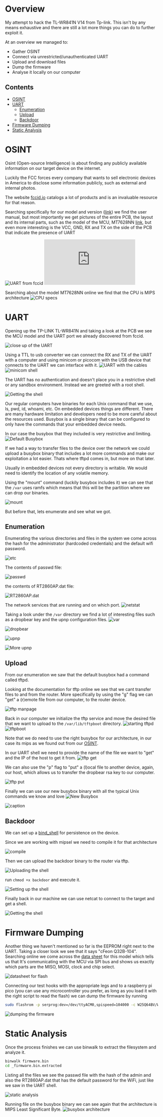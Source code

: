 # Overview
My attempt to hack the TL-WR841N V14 from Tp-link.
This isn't by any means exhaustive and there are still a lot more things you can do to further exploit it.

At an overview we managed to:
- Gather OSINT
- Connect via unrestricted/unauthenticated UART
- Upload and download files
- Dump the firmware
- Analyse it locally on our computer

## Contents
- [OSINT](#OSINT)
- [UART](#UART)
   - [Enumeration](#Enumeration)
   - [Upload](#Upload)
   - [Backdoor](#Backdoor)
- [Firmware Dumping](#Firmware-Dumping)
- [Static Analysis](#Static-Analysis)


# OSINT
Osint (Open-source Intelligence) is about finding any publicly available information on our target device on the internet.

Luckily the FCC forces every company that wants to sell electronic devices in America to disclose some information publicly, such as external and internal photos.

The website [fccid.io](https://fccid.io/) catalogs a lot of products and is an invaluable resource for that reason.

Searching specifically for our model and version ([link](https://fccid.io/TE7WR841NV14)) we find the user manual, but most importantly we get pictures of the entire PCB, the layout and its internal parts, such as the model of the MCU, MT7628NN [link](https://fccid.io/TE7WR841NV14/Internal-Photos/TE7WR841NV14-Inphoto-3687060), but even more interesting is the VCC, GND, RX and TX on the side of the PCB that indicate the presence of UART

![UART from fccid](Attachments/20240907084259.png)
![MCU](https://cdn-0.fccid.io/png.php?id=3687060&page=2)

Searching about the model MT7628NN online we find that the CPU is MIPS architecture
![CPU specs](Attachments/20240624183324.png)


# UART
Opening up the TP-LINK TL-WR841N and taking a look at the PCB we see the MCU model and the UART port we already discovered from fccid.

![close up of the UART](Attachments/_20240907_081714.jpg)

 Using a TTL to usb converter we can connect the RX and TX of the UART with a computer and using minicom or picocom with the USB device that connects to the UART we can interface with it.
![UART with the cables](Attachments/_20240907_082140.jpg)
![minicom shell](Attachments/20240624175227.png)

The UART has no authentication and doesn't place you in a restrictive shell or any sandbox environment. Instead we are greeted with a root shell.

![Getting the shell](Attachments/20240624175313.png)

Our regular computers have binaries for each Unix command that we use, ls, pwd, id, whoami, etc.
On embedded devices things are different. There are many hardware limitation and developers need to be more careful about the resources used.
Busybox is a single binary that can be configured to only have the commands that your embedded device needs.

In our case the busybox that they included is very restrictive and limiting. 
![Default Busybox](Attachments/20240624175151.png)

If we had a way to transfer files to the device over the network we could upload a busybox binary that includes a lot more commands and make our exploitation a lot easier. Thats where tftpd comes in, but more on that later.

Usually in embedded devices not every directory is writable. We would need to identify the location of any volatile memory.

Using the "mount" command (luckily busybox includes it) we can see that the `/var` uses ramfs which means that this will be the partition where we can drop our binaries.

![mount](Attachments/20240624175341.png)

But before that, lets enumerate and see what we got.

## Enumeration
Enumerating the various directories and files in the system we come across the hash for the administrator (hardcoded credentials) and the default wifi password.

![etc](Attachments/20240624175443.png)

The contents of passwd file:

![passwd](Attachments/20240624175516_1.png)

the contents of RT2860AP.dat file:

![RT2860AP.dat](Attachments/20240624182010_1.png)

The network services that are running and on which port.
![netstat](Attachments/20240624180135.png)

Taking a look under the `/var` directory we find a lot of interesting files such as a dropbear key and the upnp configuration files.
![var](Attachments/20240624180835.png)

![dropbear](Attachments/20240624180817.png)

![upnp](20240624181013.png)

![More upnp](Attachments/20240624181053.png)

## Upload
From our enumeration we saw that the default busybox had a command called tftpd.

Looking at the documentation for tftp online we see that we cant transfer files to and from the router.
More specifically by using the "g" flag we can "get" a (r)emote file from our computer, to the router device.

![tftp manpage](Attachments/20240624184708.png)

Back in our computer we initialize the tftp service and move the desired file that we want to upload to the `/var/lib/tftpboot` directory.
![starting tftpd](Attachments/20240624184915.png)
![tftpboot](Attachments/20240624184930.png)

Note that we do need to use the right busybox for our architecture, in our case its mips as we found out from our [OSINT](#OSINT).

In our UART shell we need to provide the name of the file we want to "get" and the IP of the host to get it from.
![tftp get](Attachments/20240624185129.png)

We can also use the "p" flag to "put" a (l)ocal file to another device, again, our host, which allows us to transfer the dropbear rsa key to our computer.

![tftp put](Attachments/20240624193303.png)

Finally we can use our new busybox binary with all the typical Unix commands we know and love
![New Busybox](Attachments/20240624185348.png)

![caption](Attachments/20240624200241.png)


## Backdoor
We can set up a [bind_shell](https://github.com/lilithgkini/Malware_Development/blob/main/Bind_Shell) for persistence on the device. 

Since we are working with mipsel we need to compile it for that architecture

![compile](Attachments/20240922154257.png)

Then we can upload the backdoor binary to the router via tftp.

![Uploading the shell](Attachments/20240922145143.png)

run `chmod +x backdoor` and execute it.

![Setting up the shell](Attachments/20240922145405.png)

Finally back in our machine we can use netcat to connect to the target and get a shell.

![Getting the shell](Attachments/20240922145447.png)

# Firmware Dumping
Another thing we haven't mentioned so far is the EEPROM right next to the UART.
Taking a closer look we see that it says "cFeon Q32B-104".
Searching online we come across the [data sheet](https://www.alldatasheet.com/datasheet-pdf/pdf/458184/EON/EN25Q32B-104HIP.html) for this model which tells us that It's communicating with the MCU via SPI bus and shows us exactly which parts are the MISO, MOSI, clock and chip select.

![datasheet for flash](Attachments/20240907102208.png)

Connecting our test hooks with the appropriate legs and to a raspberry pi pico (you can use any microcontroller you prefer, as long as you load it with the right script to read the flash) we can dump the firmware by running 
```bash
sudo flashrom -p serprog:dev=/dev/ttyACM0,spispeed=104000 -c W25Q64BV/W25Q64CV/W25Q64FV -r firmware.bin
```
![dumping the firmware](Attachments/_20240907_081355.jpg)


# Static Analysis
Once the process finishes we can use binwalk to extract the filesystem and analyze it.
```bash
binwalk firmware.bin
cd _firmware.bin.extracted
```

Listing all the files we see the passwd file with the hash of the admin and also the RT2860AP.dat that has the default password for the WiFi, just like we saw in the UART shell.

![static analysis](Attachments/20240907085900.png)

Running file on the busybox binary we can see again that the architecture is MIPS Least Significant Byte.
![busybox architecture](Attachments/20240907164145.png)
